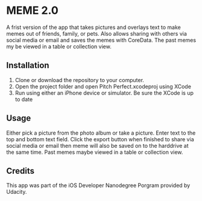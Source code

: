 # MEME 2.0

A frist version of the app that takes pictures and overlays text to make memes out of friends, family, or pets. 
Also allows sharing with others via social media or email and saves the memes with CoreData. The past memes my 
be viewed in a table or collection view.

## Installation

1. Clone or download the repository to your computer.
2. Open the project folder and open Pitch Perfect.xcodeproj using XCode
3. Run using either an iPhone device or simulator. Be sure the XCode is up to date

## Usage

Either pick a picture from the photo album or take a picture. Enter text to the top and bottom text field.
Click the export button when finished to share via social media or email then meme will also be saved on to the 
harddrive at the same time. Past memes maybe viewed in a table or collection view. 

## Credits

This app was part of the iOS Developer Nanodegree Porgram provided by Udacity.
